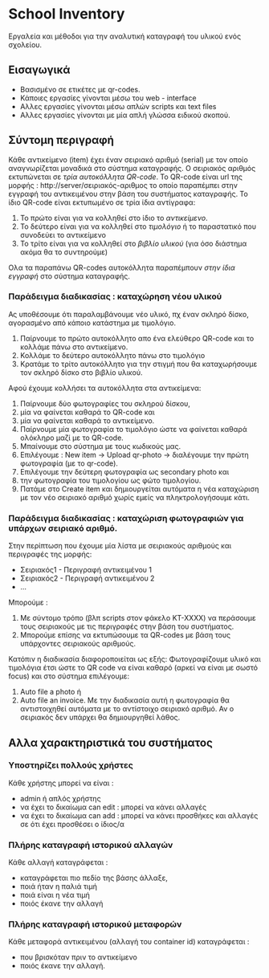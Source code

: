 # School Inventory

Εργαλεία και μέθοδοι για την αναλυτική καταγραφή του υλικού ενός σχολείου.

## Εισαγωγικά

* Βασισμένο σε ετικέτες με qr-codes.
* Κάποιες εργασίες γίνονται μέσω του web - interface
* Αλλες εργασίες γίνονται μέσω απλών scripts και text files
* Αλλες εργασίες γίνονται με μία απλή γλώσσα ειδικού σκοπού.

## Σύντομη περιγραφή

Κάθε αντικείμενο (item) έχει έναν σειριακό αριθμό (serial) με τον οποίο αναγνωρίζεται μοναδικά στο σύστημα καταγραφής.
Ο σειριακός αριθμός εκτυπώνεται σε *_τρία_ αυτοκόλλητα QR-code*.
Το QR-code είναι url της μορφής : http://server/σειριακός-αριθμος το οποίο παραπέμπει στην εγγραφή του αντικειμένου
στην βάση του συστήματος καταγραφής.
Το ίδιο QR-code είναι εκτυπωμένο σε τρία ίδια αντίγραφα:
1. Το πρώτο είναι για να κολληθεί στο ίδιο το _αντικείμενο_.
2. Το δεύτερο είναι για να κολληθεί στο _τιμολόγιο_ ή το παραστατικό που συνοδεύει το αντικείμενο
3. Το τρίτο είναι για να κολληθεί στο _βιβλίο υλικού_ (για όσο διάστημα ακόμα θα το συντηρούμε)

Ολα τα παραπάνω QR-codes αυτοκόλλητα παραπέμπουν *στην ίδια εγγραφή* στο σύστημα καταγραφής. 

### Παράδειγμα διαδικασίας : καταχώρηση νέου υλικού

Ας υποθέσουμε ότι παραλαμβάνουμε νέο υλικό, πχ έναν σκληρό δίσκο, αγορασμένο από κάποιο κατάστημα με τιμολόγιο.

1. Παίρνουμε το πρώτο αυτοκόλλητο απο ένα ελεύθερο QR-code και το κολλάμε πάνω στο αντικείμενο.
2. Κολλάμε το δεύτερο αυτοκόλλητο πάνω στο τιμολόγιο 
3. Κρατάμε το τρίτο αυτοκόλλητο για την στιγμή που θα καταχωρήσουμε τον σκληρό δίσκο στο βιβλίο υλικού.

Αφού έχουμε κολλήσει τα αυτοκόλλητα στα αντικείμενα:

1. Παίρνουμε δύο φωτογραφίες του σκληρού δίσκου, 
  1. μία να φαίνεται καθαρά το QR-code και 
  2. μία να φαίνεται καθαρά το αντικείμενο.
2. Παίρνουμε μία φωτογραφία το τιμολόγιο ώστε να φαίνεται καθαρά ολόκληρο μαζί με το QR-code.
3. Μπαίνουμε στο σύστημα με τους κωδικούς μας.
4. Επιλέγουμε : New item -> Upload qr-photo -> διαλέγουμε την πρώτη φωτογραφία (με το qr-code).
5. Επιλέγουμε την δεύτερη φωτογραφία ως secondary photo και
6. την φωτογραφία του τιμολογίου ως  φώτο τιμολογίου.
5. Πατάμε στο Create item και δημιουργείται αυτόματα η νέα καταχώριση με τον νέο σειριακό αριθμό χωρίς εμείς να πληκτρολογήσουμε κάτι.

### Παράδειγμα διαδικασίας : καταχώριση φωτογραφιών για υπάρχων σειριακό αριθμό.

Στην περίπτωση που έχουμε μία λίστα με σειριακούς αριθμούς και περιγραφές της μορφής:
* Σειριακός1  - Περιγραφή αντικειμένου 1
* Σειριακός2  - Περιγραφή αντικειμένου 2 
* ...

Μπορούμε :
1. Με σύντομο τρόπο (βλπ scripts στον φάκελο KT-XXXX) να περάσουμε τους σειριακούς με τις περιγραφές στην βάση του συστήματος.
2. Μπορούμε επίσης να εκτυπώσουμε τα QR-codes με βάση τους υπάρχοντες σειριακούς αριθμούς.

Κατόπιν η διαδικασία διαφοροποιείται ως εξής:
Φωτογραφίζουμε υλικό και τιμολόγια έτσι ώστε το QR code να είναι καθαρό (αρκεί να είναι με σωστό focus) και στο σύστημα επιλέγουμε:
1. Auto file a photo ή
2. Auto file an invoice.
Με την διαδικασία αυτή η φωτογραφία θα αντιστοιχηθεί αυτόματα με το αντίστοιχο σειριακό αριθμό. Αν ο σειριακός δεν υπάρχει θα δημιουργηθεί λάθος.

## Αλλα χαρακτηριστικά του συστήματος

### Υποστηρίζει πολλούς χρήστες
Κάθε χρήστης μπορεί να είναι :
* admin ή απλός χρήστης
* να έχει το δικαίωμα can edit : μπορεί να κάνει αλλαγές
* να έχει το δικαίωμα can add  : μπορεί να κάνει προσθήκες και αλλαγές σε ότι έχει προσθέσει ο ίδιος/α

### Πλήρης καταγραφή ιστορικού αλλαγών

Κάθε αλλαγή καταγράφεται :
* καταγράφεται πιο πεδίο της βάσης άλλαξε,
* ποιά ήταν η παλιά τιμή
* ποιά είναι η νέα τιμή
* ποιός έκανε την αλλαγή

### Πλήρης καταγραφή ιστορικού μεταφορών

Κάθε μεταφορά αντικειμένου (αλλαγή του container id) καταγράφεται :
* που βρισκόταν πριν το αντικείμενο
* ποιός έκανε την αλλαγή.
